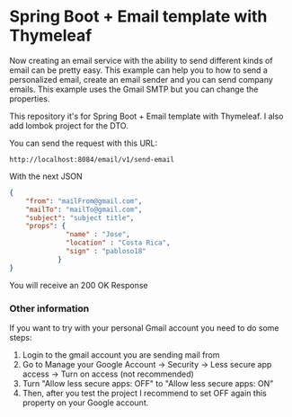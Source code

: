 # Spring Boot + Email template with Thymeleaf

Now creating an email service with the ability to send different kinds of email can be pretty easy. This example can help you to how to send a personalized email, create an email sender and you can send company emails. This example uses the Gmail SMTP but you can change the properties.

This repository it's for Spring Boot + Email template with Thymeleaf.
I also add lombok project for the DTO.

You can send the request with this URL:

`http://localhost:8084/email/v1/send-email`

With the next JSON

```json
{
	"from": "mailFrom@gmail.com",
	"mailTo": "mailTo@gmail.com",
	"subject": "subject title",
	"props": {
			  "name" : "Jose",
			  "location" : "Costa Rica",
			  "sign" : "pabloso18"
			}
}
```

You will receive an 200 OK Response

### Other information

If you want to try with your personal Gmail account you need to do some steps:
1. Login to the gmail account you are sending mail from
2. Go to Manage your Google Account -> Security -> Less secure app access -> Turn on access (not recommended)
3. Turn "Allow less secure apps: OFF" to "Allow less secure apps: ON"
4. Then, after you test the project I recommend to set OFF again this property on your Google account.
